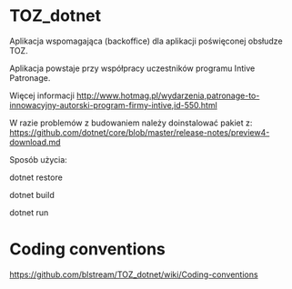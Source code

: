 # TOZ_dotnet

Aplikacja wspomagająca (backoffice) dla aplikacji poświęconej obsłudze TOZ.

Aplikacja powstaje przy współpracy uczestników programu Intive Patronage.

Więcej informacji
http://www.hotmag.pl/wydarzenia,patronage-to-innowacyjny-autorski-program-firmy-intive,id-550.html

W razie problemów z budowaniem należy doinstalować pakiet z:
https://github.com/dotnet/core/blob/master/release-notes/preview4-download.md


Sposób użycia:

dotnet restore

dotnet build

dotnet run


# Coding conventions
https://github.com/blstream/TOZ_dotnet/wiki/Coding-conventions
